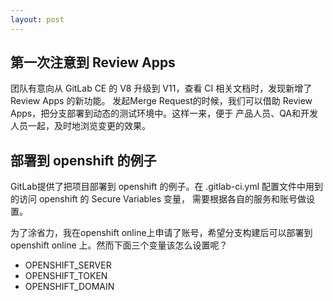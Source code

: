 ```yaml
---
layout: post
---
```


## 第一次注意到 Review Apps

团队有意向从 GitLab CE 的 V8 升级到 V11，查看 CI 相关文档时，发现新增了 Review Apps 的新功能。
发起Merge Request的时候，我们可以借助 Review Apps，把分支部署到动态的测试环境中。这样一来，便于
产品人员、QA和开发人员一起，及时地浏览变更的效果。

## 部署到 openshift 的例子

GitLab提供了把项目部署到 openshift 的例子。在 .gitlab-ci.yml 配置文件中用到的访问 openshift 的 Secure Variables 变量，
需要根据各自的服务和账号做设置。

为了涂省力，我在openshift online上申请了账号，希望分支构建后可以部署到 openshift online 上。然而下面三个变量该怎么设置呢？
* OPENSHIFT_SERVER
* OPENSHIFT_TOKEN
* OPENSHIFT_DOMAIN

